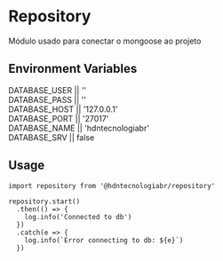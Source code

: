 # Repository

Módulo usado para conectar o mongoose ao projeto

## Environment Variables

DATABASE_USER || ''  
DATABASE_PASS || ''  
DATABASE_HOST || '127.0.0.1'  
DATABASE_PORT || '27017'  
DATABASE_NAME || 'hdntecnologiabr'  
DATABASE_SRV  || false

## Usage
```
import repository from '@hdntecnologiabr/repository'

repository.start()
  .then(() => {
    log.info('Connected to db')
  })
  .catch(e => {
    log.info(`Error connecting to db: ${e}`)
  })
```